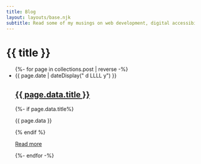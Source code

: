 ```yaml
---
title: Blog
layout: layouts/base.njk
subtitle: Read some of my musings on web development, digital accessibility, technology, learning...
---
```


<div class="container__blog">
  <h1 class="sr-only">{{ title }}</h1>
  <!-- {%- if subtitle %}<p class="subtitle">{{ subtitle | safe }}</p>{% endif %} -->

<ul class="listing">
{%- for page in collections.post | reverse -%}
  <li>
    <time datetime="{{ page.date }}">{{ page.date | dateDisplay(" d LLLL  y") }}</time>
    <h2 class="h3 archive__title"><a href="{{ page.url }}">{{ page.data.title }}</a></h2> 
    {%- if page.data.title%}<p>{{ page.data }}</p>{% endif %} 
    
  <a href="{{ page.url }}" aria-label="Read more - {{ page.data.title }}" class="archive__read-more">Read more</a>

  </li>

{%- endfor -%}
</ul>

</div>
